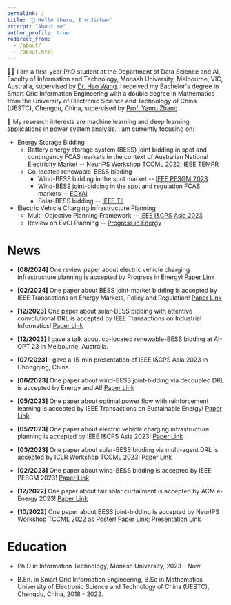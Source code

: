 ```yaml
---
permalink: /
title: "👏 Hello there, I'm Jinhao"
excerpt: "About me"
author_profile: true
redirect_from: 
  - /about/
  - /about.html
---
```


🧑‍🎓 I am a first-year PhD student at the Department of Data Science and AI, Faculty of Information and Technology, Monash University, Melbourne, VIC, Australia, supervised by [Dr. Hao Wang](https://research.monash.edu/en/persons/hao-wang). I received my Bachelor's degree in Smart Grid Information Engineering with a double degree in Mathematics from the University of Electronic Science and Technology of China (UESTC), Chengdu, China, supervised by [Prof. Yanru Zhang](https://scholar.google.com/citations?user=6I1ytegAAAAJ&hl=en).

🧐 My research interests are machine learning and deep learning applications in power system analysis. I am currently focusing on:

- Energy Storage Bidding
  - Battery energy storage system (BESS) joint bidding in spot and contingency FCAS markets in the context of Australian National Electricity Market -- [NeurIPS Workshop TCCML 2022](https://www.climatechange.ai/papers/neurips2022/62); [IEEE TEMPR](https://arxiv.org/abs/2402.19110)
  - Co-located renewable-BESS bidding
    - Wind-BESS bidding in the spot market -- [IEEE PESGM 2023](https://ieeexplore.ieee.org/document/10253181)
    - Wind-BESS joint-bidding in the spot and regulation FCAS markets -- [EGYAI](https://www.sciencedirect.com/science/article/pii/S2666546823000526)
    - Solar-BESS bidding -- [IEEE TII](https://ieeexplore.ieee.org/abstract/document/10419053)
- Electric Vehicle Charging Infrastructure Planning
  - Multi-Objective Planning Framework -- [IEEE I&CPS Asia 2023](https://ieeexplore.ieee.org/abstract/document/10294653)
  - Review on EVCI Planning -- [Progress in Energy](https://iopscience.iop.org/article/10.1088/2516-1083/ad6be1)

News
======

- **[08/2024]** One review paper about electric vehicle charging infrastructure planning is accepted by Progress in Energy! [Paper Link](https://iopscience.iop.org/article/10.1088/2516-1083/ad6be1)

- **[02/2024]** One paper about BESS joint-market bidding is accepted by IEEE Transactions on Energy Markets, Policy and Regulation! [Paper Link](https://arxiv.org/abs/2402.19110)

- **[12/2023]** One paper about solar-BESS bidding with attentive convolutional DRL is accepted by IEEE Transactions on Industrial Informatics! [Paper Link](https://ieeexplore.ieee.org/abstract/document/10419053)

- **[12/2023]** I gave a talk about co-located renewable-BESS bidding at AI-OPT 23 in Melbourne, Australia.

- **[07/2023]** I gave a 15-min presentation of IEEE I&CPS Asia 2023 in Chongqing, China.

- **[06/2023]** One paper about wind-BESS joint-bidding via decoupled DRL is accepted by Energy and AI! [Paper Link](https://www.sciencedirect.com/science/article/pii/S2666546823000526)

- **[05/2023]** One paper about optimal power flow with reinforcement learning is accepted by IEEE Transactions on Sustainable Energy! [Paper Link](https://ieeexplore.ieee.org/document/10143277)

- **[05/2023]** One paper about electric vehicle charging infrastructure planning is accepted by IEEE I&CPS Asia 2023! [Paper Link](https://ieeexplore.ieee.org/abstract/document/10294653)

- **[03/2023]** One paper about solar-BESS bidding via multi-agent DRL is accepted by ICLR Workshop TCCML 2023! [Paper Link](https://www.climatechange.ai/papers/iclr2023/62)

- **[02/2023]** One paper about wind-BESS bidding is accepted by IEEE PESGM 2023! [Paper Link](https://ieeexplore.ieee.org/document/10253181)

- **[12/2022]** One paper about fair solar curtailment is accepted by ACM e-Energy 2023! [Paper Link](https://dl.acm.org/doi/abs/10.1145/3575813.3576871)

- **[10/2022]** One paper about BESS joint-bidding is accepted by NeurIPS Workshop TCCML 2022 as Poster! [Paper Link](https://www.climatechange.ai/papers/neurips2022/62); [Presentation Link](https://slideslive.com/38993986/learn-to-bid-deep-reinforcement-learning-with-transformer-for-energy-storage-bidding-in-energy-and-contingency-reserve-markets)


Education
======
- Ph.D in Information Technology, Monash University, 2023 - Now.

- B.En. in Smart Grid Information Engineering, B.Sc in Mathematics, University of Electronic Science and Technology of China (UESTC), Chengdu, China, 2018 - 2022.
